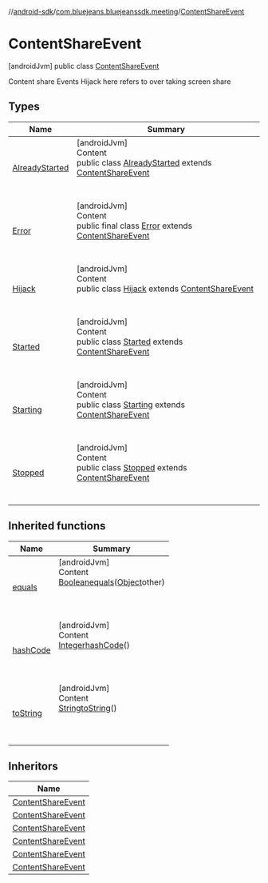 //[android-sdk](../../../index.md)/[com.bluejeans.bluejeanssdk.meeting](../index.md)/[ContentShareEvent](index.md)



# ContentShareEvent  
 [androidJvm] public class [ContentShareEvent](index.md)

Content share Events Hijack here refers to over taking screen share

   


## Types  
  
|  Name |  Summary | 
|---|---|
| <a name="com.bluejeans.bluejeanssdk.meeting/ContentShareEvent.AlreadyStarted///PointingToDeclaration/"></a>[AlreadyStarted](-already-started/index.md)| <a name="com.bluejeans.bluejeanssdk.meeting/ContentShareEvent.AlreadyStarted///PointingToDeclaration/"></a>[androidJvm]  <br>Content  <br>public class [AlreadyStarted](-already-started/index.md) extends [ContentShareEvent](index.md)  <br><br><br>|
| <a name="com.bluejeans.bluejeanssdk.meeting/ContentShareEvent.Error///PointingToDeclaration/"></a>[Error](-error/index.md)| <a name="com.bluejeans.bluejeanssdk.meeting/ContentShareEvent.Error///PointingToDeclaration/"></a>[androidJvm]  <br>Content  <br>public final class [Error](-error/index.md) extends [ContentShareEvent](index.md)  <br><br><br>|
| <a name="com.bluejeans.bluejeanssdk.meeting/ContentShareEvent.Hijack///PointingToDeclaration/"></a>[Hijack](-hijack/index.md)| <a name="com.bluejeans.bluejeanssdk.meeting/ContentShareEvent.Hijack///PointingToDeclaration/"></a>[androidJvm]  <br>Content  <br>public class [Hijack](-hijack/index.md) extends [ContentShareEvent](index.md)  <br><br><br>|
| <a name="com.bluejeans.bluejeanssdk.meeting/ContentShareEvent.Started///PointingToDeclaration/"></a>[Started](-started/index.md)| <a name="com.bluejeans.bluejeanssdk.meeting/ContentShareEvent.Started///PointingToDeclaration/"></a>[androidJvm]  <br>Content  <br>public class [Started](-started/index.md) extends [ContentShareEvent](index.md)  <br><br><br>|
| <a name="com.bluejeans.bluejeanssdk.meeting/ContentShareEvent.Starting///PointingToDeclaration/"></a>[Starting](-starting/index.md)| <a name="com.bluejeans.bluejeanssdk.meeting/ContentShareEvent.Starting///PointingToDeclaration/"></a>[androidJvm]  <br>Content  <br>public class [Starting](-starting/index.md) extends [ContentShareEvent](index.md)  <br><br><br>|
| <a name="com.bluejeans.bluejeanssdk.meeting/ContentShareEvent.Stopped///PointingToDeclaration/"></a>[Stopped](-stopped/index.md)| <a name="com.bluejeans.bluejeanssdk.meeting/ContentShareEvent.Stopped///PointingToDeclaration/"></a>[androidJvm]  <br>Content  <br>public class [Stopped](-stopped/index.md) extends [ContentShareEvent](index.md)  <br><br><br>|


## Inherited functions  
  
|  Name |  Summary | 
|---|---|
| <a name="kotlin/ContentShareEvent/equals/#kotlin.Any?/PointingToDeclaration/"></a>[equals](index.md#-1561533331%2FFunctions%2F-435046686)| <a name="kotlin/ContentShareEvent/equals/#kotlin.Any?/PointingToDeclaration/"></a>[androidJvm]  <br>Content  <br>[Boolean](https://developer.android.com/reference/kotlin/java/lang/Boolean.html)[equals](index.md#-1561533331%2FFunctions%2F-435046686)([Object](https://developer.android.com/reference/kotlin/java/lang/Object.html)other)  <br>  <br><br><br>|
| <a name="kotlin/ContentShareEvent/hashCode/#/PointingToDeclaration/"></a>[hashCode](index.md#1559832025%2FFunctions%2F-435046686)| <a name="kotlin/ContentShareEvent/hashCode/#/PointingToDeclaration/"></a>[androidJvm]  <br>Content  <br>[Integer](https://developer.android.com/reference/kotlin/java/lang/Integer.html)[hashCode](index.md#1559832025%2FFunctions%2F-435046686)()  <br>  <br><br><br>|
| <a name="kotlin/ContentShareEvent/toString/#/PointingToDeclaration/"></a>[toString](index.md#1381665960%2FFunctions%2F-435046686)| <a name="kotlin/ContentShareEvent/toString/#/PointingToDeclaration/"></a>[androidJvm]  <br>Content  <br>[String](https://developer.android.com/reference/kotlin/java/lang/String.html)[toString](index.md#1381665960%2FFunctions%2F-435046686)()  <br>  <br><br><br>|


## Inheritors  
  
|  Name | 
|---|
| <a name="com.bluejeans.bluejeanssdk.meeting/ContentShareEvent.AlreadyStarted///PointingToDeclaration/"></a>[ContentShareEvent](-already-started/index.md)|
| <a name="com.bluejeans.bluejeanssdk.meeting/ContentShareEvent.Starting///PointingToDeclaration/"></a>[ContentShareEvent](-starting/index.md)|
| <a name="com.bluejeans.bluejeanssdk.meeting/ContentShareEvent.Started///PointingToDeclaration/"></a>[ContentShareEvent](-started/index.md)|
| <a name="com.bluejeans.bluejeanssdk.meeting/ContentShareEvent.Stopped///PointingToDeclaration/"></a>[ContentShareEvent](-stopped/index.md)|
| <a name="com.bluejeans.bluejeanssdk.meeting/ContentShareEvent.Hijack///PointingToDeclaration/"></a>[ContentShareEvent](-hijack/index.md)|
| <a name="com.bluejeans.bluejeanssdk.meeting/ContentShareEvent.Error///PointingToDeclaration/"></a>[ContentShareEvent](-error/index.md)|

